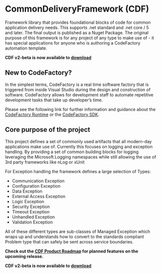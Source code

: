 # CommonDeliveryFramework (CDF)
Framework library that provides foundational blocks of code for common application delivery needs. This supports .net standard and .net core / 5 and later.  The final output is published as a Nuget Package.  The original purpose of this framework is for any project of any type to make use of - it has special applications for anyone who is authoring a CodeFactory automation template.

**CDF v2-beta is now available to [download](https://github.com/CodeFactoryLLC/CommonDeliveryFramework/tree/Automation-Beta)**

## New to CodeFactory?
In the simplest terms, CodeFactory is a real time software factory that is triggered from inside Visual Studio during the design and construction of software. CodeFactory allows for development staff to automate repetitive development tasks that take up developer’s time.

Please see the following link for further information and guidance about the [CodeFactory Runtime](https://github.com/CodeFactoryLLC/CodeFactory) or the [CodeFactory SDK](https://www.nuget.org/packages/CodeFactorySDK/).

## Core purpose of the project
This project defines a set of commonly used artifacts that all modern-day applications make use of.  Currently this focuses on logging and exception handling.  By providing a set of common building blocks for logging leveraging the Microsoft.Logging namespaces while still allowing the use of 3rd party frameworks like nLog or xUnit

For Exception handling the framework defines a large selection of Types:
- Communication Exception
- Configuration Exception
- Data Exception
- External Access Exception
- Logic Exception
- Security Exception
- Timeout Exception
- Unhandled Exception
- Validation Exception

All of these different types are sub-classes of Managed Exception which wraps up and understands how to convert to the standards compliant Problem type that can safely be sent across service boundaries.

**Check out the [CDF Product Roadmap](https://github.com/CodeFactoryLLC/CommonDeliveryFramework/wiki) for planned features on the upcoming release.**

**CDF v2-beta is now available to [download](https://github.com/CodeFactoryLLC/CommonDeliveryFramework/tree/Automation-Beta)**
